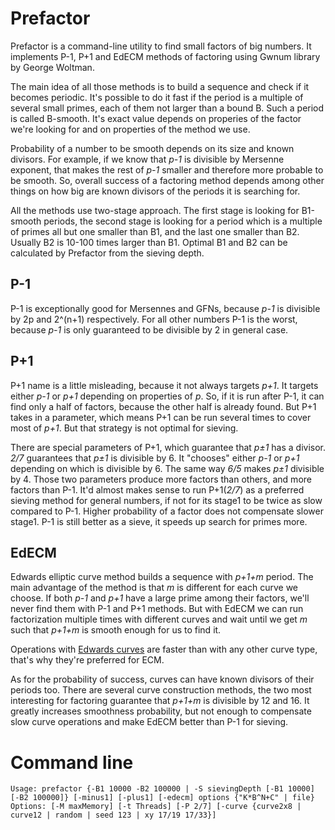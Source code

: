 # Prefactor
Prefactor is a command-line utility to find small factors of big numbers. It implements P-1, P+1 and EdECM methods of factoring using Gwnum library by George Woltman.

The main idea of all those methods is to build a sequence and check if it becomes periodic. It's possible to do it fast if the period is a multiple of several small primes, each of them not larger than a bound B. Such a period is called B-smooth. It's exact value depends on properies of the factor we're looking for and on properties of the method we use.

Probability of a number to be smooth depends on its size and known divisors. For example, if we know that *p-1* is divisible by Mersenne exponent, that makes the rest of *p-1* smaller and therefore more probable to be smooth. So, overall success of a factoring method depends among other things on how big are known divisors of the periods it is searching for.

All the methods use two-stage approach. The first stage is looking for B1-smooth periods, the second stage is looking for a period which is a multiple of primes all but one smaller than B1, and the last one smaller than B2. Usually B2 is 10-100 times larger than B1. Optimal B1 and B2 can be calculated by Prefactor from the sieving depth.

## P-1
P-1 is exceptionally good for Mersennes and GFNs, because *p-1* is divisible by 2p and 2^(n+1) respectively. For all other numbers P-1 is the worst, because *p-1* is only guaranteed to be divisible by 2 in general case.

## P+1
P+1 name is a little misleading, because it not always targets *p+1*. It targets either *p-1* or *p+1* depending on properties of *p*. So, if it is run after P-1, it can find only a half of factors, because the other half is already found. But P+1 takes in a parameter, which means P+1 can be run several times to cover most of *p+1*. But that strategy is not optimal for sieving.

There are special parameters of P+1, which guarantee that *p±1* has a divisor. *2/7* guarantees that *p±1* is divisible by 6. It "chooses" either *p-1* or *p+1* depending on which is divisible by 6. The same way *6/5* makes *p±1* divisible by 4. Those two parameters produce more factors than others, and more factors than P-1. It'd almost makes sense to run P+1(*2/7*) as a preferred sieving method for general numbers, if not for its stage1 to be twice as slow compared to P-1. Higher probability of a factor does not compensate slower stage1. P-1 is still better as a sieve, it speeds up search for primes more.

## EdECM
Edwards elliptic curve method builds a sequence with *p+1+m* period. The main advantage of the method is that *m* is different for each curve we choose. If both *p-1* and *p+1* have a large prime among their factors, we'll never find them with P-1 and P+1 methods. But with EdECM we can run factorization multiple times with different curves and wait until we get *m* such that *p+1+m* is smooth enough for us to find it.

Operations with [Edwards curves](https://en.wikipedia.org/wiki/Edwards_curve) are faster than with any other curve type, that's why they're preferred for ECM.

As for the probability of success, curves can have known divisors of their periods too. There are several curve construction methods, the two most interesting for factoring guarantee that *p+1+m* is divisible by 12 and 16. It greatly increases smoothness probability, but not enough to compensate slow curve operations and make EdECM better than P-1 for sieving.

# Command line

```
Usage: prefactor {-B1 10000 -B2 100000 | -S sievingDepth [-B1 10000] [-B2 100000]} [-minus1] [-plus1] [-edecm] options {"K*B^N+C" | file}
Options: [-M maxMemory] [-t Threads] [-P 2/7] [-curve {curve2x8 | curve12 | random | seed 123 | xy 17/19 17/33}]
```
